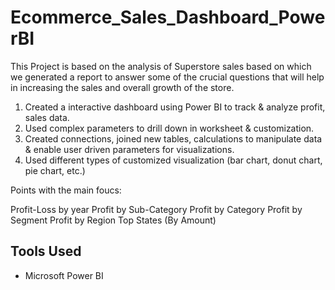 # Ecommerce_Sales_Dashboard_PowerBI

This Project is based on the analysis of Superstore sales based on which we generated a report to answer some of the crucial questions that will help in increasing the sales and overall growth of the store.

1. Created a interactive dashboard using Power BI to track & analyze profit, sales data. 
2. Used complex parameters to drill down in worksheet & customization.
3. Created connections, joined new tables, calculations to manipulate data & enable user driven parameters for visualizations.
4. Used different types of customized visualization (bar chart, donut chart, pie chart, etc.)

Points with the main foucs:

Profit-Loss by year
Profit by Sub-Category
Profit by Category
Profit by Segment
Profit by Region
Top States (By Amount)

## Tools Used
* Microsoft Power BI
